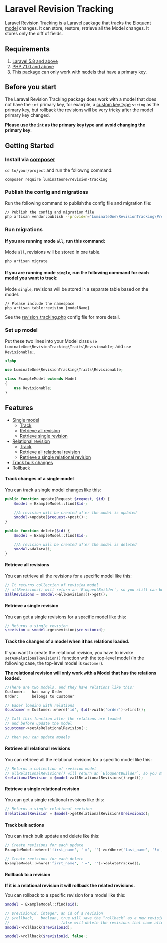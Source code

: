 # Laravel Revision Tracking
Laravel Revision Tracking is a Laravel package that tracks the [Eloquent model](https://laravel.com/docs/6.x/eloquent) 
changes. It can store, restore, retrieve all the Model changes. It stores only the diff of fields.

## Requirements
1. [Laravel 5.8 and above](https://laravel.com/docs/5.8/releases)
2. [PHP 7.1.0 and above](https://www.php.net/releases/7_1_0.php)
3. This package can only work with models that have a primary key.

## Before you start
The Laraval Revision Tracking package does work with a model that does not have the `int` primary key, for example, 
a [custom key type](https://laravel.com/docs/5.8/eloquent#eloquent-model-conventions) `string` as the primary key, 
but rollback the revisions will be very tricky after the model primary key changed. 

**Please use the `int` as the primary key type and avoid changing the primary key**.

## Getting Started
### Install via [composer](https://getcomposer.org/doc/00-intro.md)
`cd to/your/project` and run the following command:
```
composer require luminateone/revision-tracking
```

### Publish the config and migrations
Run the following command to publish the config file and migration file:
```bash
// Publish the config and migration file
php artisan vendor:publish --provider="LuminateOne\RevisionTracking\Providers\RevisionServiceProvider"
```

### Run migrations

#### If you are running mode `all`, run this command:
Mode `all`, revisions will be stored in one table.
```bash
php artisan migrate
```

#### If you are running mode `single`, run the following command for each model you want to track:
Mode `single`, revisions will be stored in a separate table based on the model.
```bash
// Please include the namespace
php artisan table:revision {modelName}
```
See the [revision_tracking.php](config/config.php) config file for more detail.

### Set up model
Put these two lines into your Model class `use LuminateOne\RevisionTracking\Traits\Revisionable;` and `use Revisionable;`.

```php
<?php

use LuminateOne\RevisionTracking\Traits\Revisionable;

class ExampleModel extends Model
{
    use Revisionable;
}
```

## Features
- [Single model](#markdown-header-track-changes-of-a-single-model)
    - [Track](#markdown-header-track-changes-of-a-single-model)
    - [Retrieve all revision](#markdown-header-retrieve-all-revisions)
    - [Retrieve single revision](#markdown-header-retrieve-a-single-revision)
- [Relational revision](#markdown-header-track-the-changes-of-a-model-when-it-has-relations-loaded)
    - [Track](#markdown-header-track-the-changes-of-a-model-when-it-has-relations-loaded)
    - [Retrieve all relational revision](#markdown-header-retrieve-all-relational-revisions)
    - [Retrieve a single relational revision](#markdown-header-retrieve-a-single-relational-revision)
- [Track bulk changes](#markdown-header-track-bulk-actions)
- [Rollback](#markdown-header-rollback-to-a-revision)

#### Track changes of a single model
You can track a single model changes like this:
```php
public function update(Request $request, $id) {
    $model = ExampleModel::find($id);

    //A revision will be created after the model is updated
    $model->update($request->post());
}

public function delete($id) {
    $model = ExampleModel::find($id); 

    //A revision will be created after the model is deleted
    $model->delete();
}
```

#### Retrieve all revisions
You can retrieve all the revisions for a specific model like this:
```php
// It returns collection of revision model
// allRevisions() will return an `EloquentBuilder`, so you still can build query.
$allRevisions = $model->allRevisions()->get();
```

#### Retrieve a single revision
You can get a single revisions for a specific model like this:
```php
// Returns a single revision
$revision = $model->getRevision($reivsionId);
```

#### Track the changes of a model when it has relations loaded.
If you want to create the relational revision, you have to invoke `setAsRelationalRevision()` function
with the top-level model (in the following case, the top-level model is `Customer`).

**The relational revision will only work with a Model that has the relations loaded.** 
```php
//There are two models, and they have relations like this:
Customer:   has many Order
Order:      belongs to Customer

// Eager loading with relations
$customer = Customer::where('id', $id)->with('order')->first();

// Call this function after the relations are loaded
// and before update the model
$customer->setAsRelationalRevision();

// then you can update models
```

#### Retrieve all relational revisions
You can retrieve all the relational revisions for a specific model like this:
```php
// Returns a collection of revision model
// allRelationalRevisions() will return an `EloquentBuilder`, so you still can build query.
$relationalRevision = $model->allRelationalRevisions()->get();
```
#### Retrieve a single relational revision
You can get a single relational revisions like this:
```php
// Returns a single relational revision
$relationalRevision = $model->getRelationalRevision($reivsionId);
```

#### Track bulk actions
You can track bulk update and delete like this:
```php
// Create revisions for each update
ExampleModel::where('first_name', '!=', '')->orWhere('last_name', '!=', '')->updateTracked(['first_name' => 'some first name']);

// Create revisions for each delete
ExampleModel::where('first_name', '!=', '')->deleteTracked();
```

#### Rollback to a revision
**If it is a relational revision it will rollback the related revisions.**

You can rollback to a specific revision for a model like this:
```php
$model = ExampleModel::find($id);

// $revisionId, integer, an id of a revision
// $rollback,   boolean, true will save the “rollback” as a new revision of the model
//                       false will delete the revisions that came after that revision
$model->rollback($revisionId);

$model->rollback($revisionId, false);
```